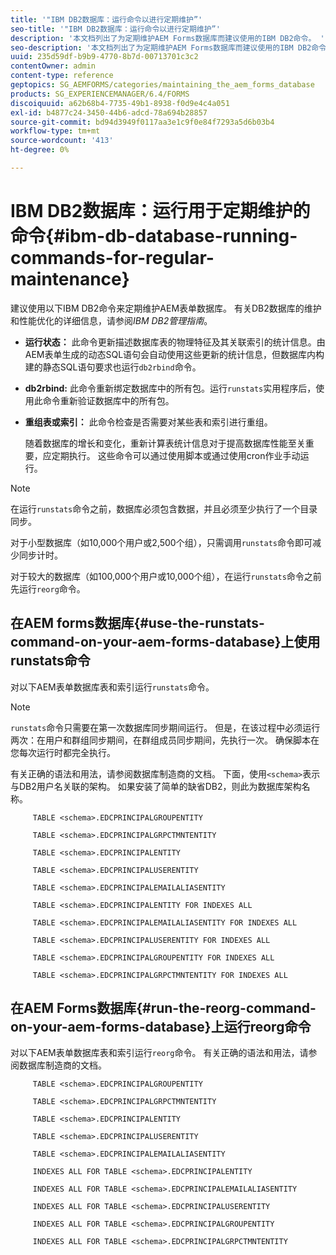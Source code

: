 ```yaml
---
title: '"IBM DB2数据库：运行命令以进行定期维护”'
seo-title: '"IBM DB2数据库：运行命令以进行定期维护”'
description: '本文档列出了为定期维护AEM Forms数据库而建议使用的IBM DB2命令。 '
seo-description: '本文档列出了为定期维护AEM Forms数据库而建议使用的IBM DB2命令。 '
uuid: 235d59df-b9b9-4770-8b7d-00713701c3c2
contentOwner: admin
content-type: reference
geptopics: SG_AEMFORMS/categories/maintaining_the_aem_forms_database
products: SG_EXPERIENCEMANAGER/6.4/FORMS
discoiquuid: a62b68b4-7735-49b1-8938-f0d9e4c4a051
exl-id: b4877c24-3450-44b6-adcd-78a694b28857
source-git-commit: bd94d3949f0117aa3e1c9f0e84f7293a5d6b03b4
workflow-type: tm+mt
source-wordcount: '413'
ht-degree: 0%

---
```


# IBM DB2数据库：运行用于定期维护的命令{#ibm-db-database-running-commands-for-regular-maintenance}

建议使用以下IBM DB2命令来定期维护AEM表单数据库。 有关DB2数据库的维护和性能优化的详细信息，请参阅&#x200B;*IBM DB2管理指南*。

* **运行状态：** 此命令更新描述数据库表的物理特征及其关联索引的统计信息。由AEM表单生成的动态SQL语句会自动使用这些更新的统计信息，但数据库内构建的静态SQL语句要求也运行`db2rbind`命令。
* **db2rbind:** 此命令重新绑定数据库中的所有包。运行`runstats`实用程序后，使用此命令重新验证数据库中的所有包。
* **重组表或索引：** 此命令检查是否需要对某些表和索引进行重组。

   随着数据库的增长和变化，重新计算表统计信息对于提高数据库性能至关重要，应定期执行。 这些命令可以通过使用脚本或通过使用cron作业手动运行。

>[!NOTE]
>
>在运行`runstats`命令之前，数据库必须包含数据，并且必须至少执行了一个目录同步。

对于小型数据库（如10,000个用户或2,500个组），只需调用`runstats`命令即可减少同步计时。

对于较大的数据库（如100,000个用户或10,000个组），在运行`runstats`命令之前先运行`reorg`命令。

## 在AEM forms数据库{#use-the-runstats-command-on-your-aem-forms-database}上使用runstats命令

对以下AEM表单数据库表和索引运行`runstats`命令。

>[!NOTE]
>
>`runstats`命令只需要在第一次数据库同步期间运行。 但是，在该过程中必须运行两次：在用户和群组同步期间，在群组成员同步期间，先执行一次。 确保脚本在您每次运行时都完全执行。

有关正确的语法和用法，请参阅数据库制造商的文档。 下面，使用`<schema>`表示与DB2用户名关联的架构。 如果安装了简单的缺省DB2，则此为数据库架构名称。

```as3
     TABLE <schema>.EDCPRINCIPALGROUPENTITY 
  
     TABLE <schema>.EDCPRINCIPALGRPCTMNTENTITY 
  
     TABLE <schema>.EDCPRINCIPALENTITY 
  
     TABLE <schema>.EDCPRINCIPALUSERENTITY 
  
     TABLE <schema>.EDCPRINCIPALEMAILALIASENTITY 
  
     TABLE <schema>.EDCPRINCIPALENTITY FOR INDEXES ALL 
  
     TABLE <schema>.EDCPRINCIPALEMAILALIASENTITY FOR INDEXES ALL 
  
     TABLE <schema>.EDCPRINCIPALUSERENTITY FOR INDEXES ALL 
  
     TABLE <schema>.EDCPRINCIPALGROUPENTITY FOR INDEXES ALL 
  
     TABLE <schema>.EDCPRINCIPALGRPCTMNTENTITY FOR INDEXES ALL
```

## 在AEM Forms数据库{#run-the-reorg-command-on-your-aem-forms-database}上运行reorg命令

对以下AEM表单数据库表和索引运行`reorg`命令。 有关正确的语法和用法，请参阅数据库制造商的文档。

```as3
     TABLE <schema>.EDCPRINCIPALGROUPENTITY 
  
     TABLE <schema>.EDCPRINCIPALGRPCTMNTENTITY 
  
     TABLE <schema>.EDCPRINCIPALENTITY 
  
     TABLE <schema>.EDCPRINCIPALUSERENTITY 
  
     TABLE <schema>.EDCPRINCIPALEMAILALIASENTITY 
  
     INDEXES ALL FOR TABLE <schema>.EDCPRINCIPALENTITY 
  
     INDEXES ALL FOR TABLE <schema>.EDCPRINCIPALEMAILALIASENTITY 
  
     INDEXES ALL FOR TABLE <schema>.EDCPRINCIPALUSERENTITY 
  
     INDEXES ALL FOR TABLE <schema>.EDCPRINCIPALGROUPENTITY 
  
     INDEXES ALL FOR TABLE <schema>.EDCPRINCIPALGRPCTMNTENTITY
```
